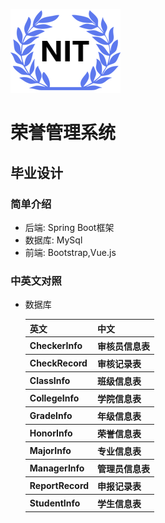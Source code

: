 
![logo](nitlogo.png)

# 荣誉管理系统
## 毕业设计
### 简单介绍
* 后端: Spring Boot框架
* 数据库: MySql 
* 前端: Bootstrap,Vue.js
### 中英文对照
* 数据库
   <table>
        <tr>
            <th>英文</th>
            <th>中文</th>
        </tr>
        <tr>
            <th>CheckerInfo</th>
            <th>审核员信息表</th>
        </tr>
        <tr>
            <th>CheckRecord</th>
            <th>审核记录表</th>
        </tr>
        <tr>
            <th>ClassInfo</th>
            <th>班级信息表</th>
        </tr>
        <tr>
            <th>CollegeInfo</th>
            <th>学院信息表</th>
        </tr>
        <tr>
            <th>GradeInfo</th>
            <th>年级信息表</th>
        </tr>
        <tr>
            <th>HonorInfo</th>
            <th>荣誉信息表</th>
        </tr>
        <tr>
            <th>MajorInfo</th>
            <th>专业信息表</th>
        </tr>
        <tr>
            <th>ManagerInfo</th>
            <th>管理员信息表</th>
        </tr>
        <tr>
            <th>ReportRecord</th>
            <th>申报记录表</th>
        </tr>   
        <tr>
            <th>StudentInfo</th>
            <th>学生信息表</th>
        </tr>                                              
    </table>


